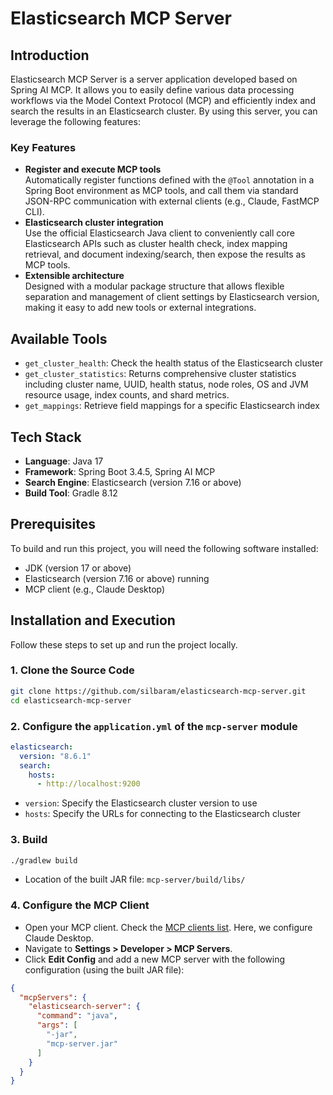 # Elasticsearch MCP Server

## Introduction

Elasticsearch MCP Server is a server application developed based on Spring AI MCP. It allows you to easily define various data processing workflows via the Model Context Protocol (MCP) and efficiently index and search the results in an Elasticsearch cluster. By using this server, you can leverage the following features:

### Key Features

- **Register and execute MCP tools**  
  Automatically register functions defined with the `@Tool` annotation in a Spring Boot environment as MCP tools, and call them via standard JSON-RPC communication with external clients (e.g., Claude, FastMCP CLI).
- **Elasticsearch cluster integration**  
  Use the official Elasticsearch Java client to conveniently call core Elasticsearch APIs such as cluster health check, index mapping retrieval, and document indexing/search, then expose the results as MCP tools.
- **Extensible architecture**  
  Designed with a modular package structure that allows flexible separation and management of client settings by Elasticsearch version, making it easy to add new tools or external integrations.

## Available Tools

- `get_cluster_health`: Check the health status of the Elasticsearch cluster
- `get_cluster_statistics`: Returns comprehensive cluster statistics including cluster name, UUID, health status, node roles, OS and JVM resource usage, index counts, and shard metrics.
- `get_mappings`: Retrieve field mappings for a specific Elasticsearch index

## Tech Stack

- **Language**: Java 17
- **Framework**: Spring Boot 3.4.5, Spring AI MCP
- **Search Engine**: Elasticsearch (version 7.16 or above)
- **Build Tool**: Gradle 8.12

## Prerequisites

To build and run this project, you will need the following software installed:

- JDK (version 17 or above)
- Elasticsearch (version 7.16 or above) running
- MCP client (e.g., Claude Desktop)

## Installation and Execution

Follow these steps to set up and run the project locally.

### 1. Clone the Source Code

```bash
git clone https://github.com/silbaram/elasticsearch-mcp-server.git
cd elasticsearch-mcp-server
```

### 2. Configure the `application.yml` of the `mcp-server` module

```yaml
elasticsearch:
  version: "8.6.1"
  search:
    hosts:
      - http://localhost:9200
```

- `version`: Specify the Elasticsearch cluster version to use
- `hosts`: Specify the URLs for connecting to the Elasticsearch cluster

### 3. Build

```bash
./gradlew build
```

- Location of the built JAR file: `mcp-server/build/libs/`

### 4. Configure the MCP Client

- Open your MCP client. Check the [MCP clients list](https://modelcontextprotocol.io/clients). Here, we configure Claude Desktop.
- Navigate to **Settings > Developer > MCP Servers**.
- Click **Edit Config** and add a new MCP server with the following configuration (using the built JAR file):

```json
{
  "mcpServers": {
    "elasticsearch-server": {
      "command": "java",
      "args": [
        "-jar",
        "mcp-server.jar"
      ]
    }
  }
}
```